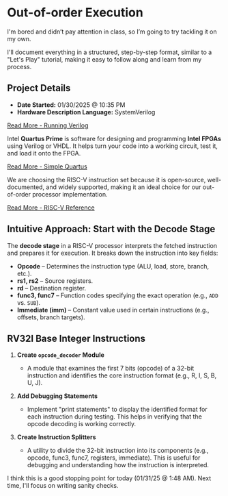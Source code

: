 # Out-of-order Execution

I'm bored and didn’t pay attention in class, so I’m going to try tackling it on my own.

I'll document everything in a structured, step-by-step format, similar to a "Let's Play" tutorial, making it easy to follow along and learn from my process.

## Project Details
- **Date Started:** 01/30/2025 @ 10:35 PM  
- **Hardware Description Language:** SystemVerilog  

[Read More - Running Verilog](./Guides/BasicVerilog.md)

Intel **Quartus Prime** is software for designing and programming **Intel FPGAs** using Verilog or VHDL. 
It helps turn your code into a working circuit, test it, and load it onto the FPGA.

[Read More - Simple Quartus](./Guides/BasicQuartus.md)

We are choosing the RISC-V instruction set because it is open-source, well-documented, and widely supported, making it an ideal choice for our out-of-order processor implementation.

[Read More - RISC-V Reference](https://www.cs.sfu.ca/~ashriram/Courses/CS295/assets/notebooks/RISCV/RISCV_CARD.pdf)

## Intuitive Approach: Start with the Decode Stage

The **decode stage** in a RISC-V processor interprets the fetched instruction and prepares it for execution. It breaks down the instruction into key fields:

- **Opcode** – Determines the instruction type (ALU, load, store, branch, etc.).
- **rs1, rs2** – Source registers.
- **rd** – Destination register.
- **func3, func7** – Function codes specifying the exact operation (e.g., `ADD` vs. `SUB`).
- **Immediate (imm)** – Constant value used in certain instructions (e.g., offsets, branch targets).

## RV32I Base Integer Instructions

1. **Create `opcode_decoder` Module**  
   - A module that examines the first 7 bits (opcode) of a 32-bit instruction and identifies the core instruction format (e.g., R, I, S, B, U, J).

2. **Add Debugging Statements**  
   - Implement "print statements" to display the identified format for each instruction during testing. This helps in verifying that the opcode decoding is working correctly.

3. **Create Instruction Splitters**  
   - A utility to divide the 32-bit instruction into its components (e.g., opcode, func3, func7, registers, immediate). This is useful for debugging and understanding how the instruction is interpreted.

I think this is a good stopping point for today (01/31/25 @ 1:48 AM). Next time, I'll focus on writing sanity checks.